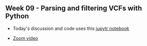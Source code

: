 ## Week 09 - Parsing and filtering VCFs with Python

- Today's discussion and code uses this [jupytr notebook](https://github.com/genome/bfx-workshop/blob/master/week_09/bfx_workshop_09_parsing_filtering_python.ipynb)

- [Zoom video]()
